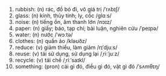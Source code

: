 1. rubbish: (n) rác, đồ bỏ đi, vô giá trị /ˈrʌbɪʃ/
3. glass: (n) kính, thủy tinh; ly, cốc /ɡlɑːs/
4. noise: (n) tiếng ồn, âm thanh lớn /nɔɪz/
6. paper: (n) giấy; báo, tạp chí; bài luận, nghiên cứu /ˈpeɪpə/
7. water: (n) nước /ˈwɔːtə/
8. clothes: (n) quần áo /kləʊðz/
9. reduce: (v) giảm thiểu, làm giảm /rɪˈdjuːs/
10. reuse: (v) tái sử dụng, sử dụng lại /ˌriːˈjuːz/
11. recycle: (v) tái chế /ˌriːˈsaɪkl/
12. something: (pron) cái gì đó, điều gì đó, vật gì đó /ˈsʌmθɪŋ/